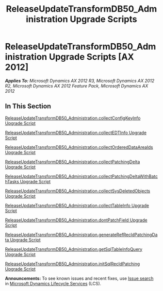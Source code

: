 ﻿---
title: ReleaseUpdateTransformDB50_Administration Upgrade Scripts
TOCTitle: ReleaseUpdateTransformDB50_Administration Upgrade Scripts
ms:assetid: af40e0f9-87b3-4350-bf23-37c35b54f350
ms:mtpsurl: https://msdn.microsoft.com/en-us/library/JJ686564(v=AX.60)
ms:contentKeyID: 49710518
ms.date: 05/18/2015
mtps_version: v=AX.60
---

# ReleaseUpdateTransformDB50\_Administration Upgrade Scripts [AX 2012]


_**Applies To:** Microsoft Dynamics AX 2012 R3, Microsoft Dynamics AX 2012 R2, Microsoft Dynamics AX 2012 Feature Pack, Microsoft Dynamics AX 2012_

## In This Section

[ReleaseUpdateTransformDB50\_Administration.collectConfigKeyInfo Upgrade Script](releaseupdatetransformdb50-administration-collectconfigkeyinfo-upgrade-script.md)

[ReleaseUpdateTransformDB50\_Administration.collectEDTInfo Upgrade Script](releaseupdatetransformdb50-administration-collectedtinfo-upgrade-script.md)

[ReleaseUpdateTransformDB50\_Administration.collectOrderedDataAreaIds Upgrade Script](releaseupdatetransformdb50-administration-collectordereddataareaids-upgrade-script.md)

[ReleaseUpdateTransformDB50\_Administration.collectPatchingDelta Upgrade Script](releaseupdatetransformdb50-administration-collectpatchingdelta-upgrade-script.md)

[ReleaseUpdateTransformDB50\_Administration.collectPatchingDeltaWithBatchTasks Upgrade Script](releaseupdatetransformdb50-administration-collectpatchingdeltawithbatchtasks-upgrade-script.md)

[ReleaseUpdateTransformDB50\_Administration.collectSysDeletedObjects Upgrade Script](releaseupdatetransformdb50-administration-collectsysdeletedobjects-upgrade-script.md)

[ReleaseUpdateTransformDB50\_Administration.collectTableInfo Upgrade Script](releaseupdatetransformdb50-administration-collecttableinfo-upgrade-script.md)

[ReleaseUpdateTransformDB50\_Administration.dontPatchField Upgrade Script](releaseupdatetransformdb50-administration-dontpatchfield-upgrade-script.md)

[ReleaseUpdateTransformDB50\_Administration.generateRefRecIdPatchingData Upgrade Script](releaseupdatetransformdb50-administration-generaterefrecidpatchingdata-upgrade-script.md)

[ReleaseUpdateTransformDB50\_Administration.getSqlTableInfoQuery Upgrade Script](releaseupdatetransformdb50-administration-getsqltableinfoquery-upgrade-script.md)

[ReleaseUpdateTransformDB50\_Administration.initSqlRecIdPatching Upgrade Script](releaseupdatetransformdb50-administration-initsqlrecidpatching-upgrade-script.md)

  
**Announcements:** To see known issues and recent fixes, use [Issue search](http://go.microsoft.com/fwlink/?linkid=389258) in [Microsoft Dynamics Lifecycle Services](http://go.microsoft.com/fwlink/?linkid=306505) (LCS).

